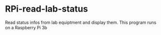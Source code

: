 # RPi-read-lab-status
Read status infos from lab equiptment and display them.
This program runs on a Raspberry Pi 3b
